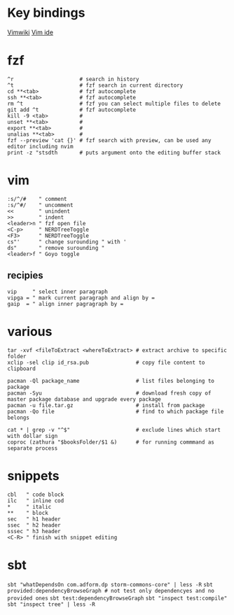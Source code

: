 # Key bindings

[Vimwiki](Vimwiki)
[Vim ide](Vim-ide)

# fzf

```
^r                     # search in history
^t                     # fzf search in current directory
cd **<tab>             # fzf autocomplete
ssh **<tab>            # fzf autocomplete
rm ^t                  # fzf you can select multiple files to delete
git add ^t             # fzf autocomplete
kill -9 <tab>          #
unset **<tab>          #
export **<tab>         #
unalias **<tab>        #
fzf --preview 'cat {}' # fzf search with preview, can be used any editor including nvim
print -z "stsdth       # puts argument onto the editing buffer stack
```

# vim

```
:s/^/#    " comment
:s/^#/    " uncomment
<<        " unindent
>>        " indent
<leader>n " fzf open file
<C-p>     " NERDTreeToggle
<F3>      " NERDTreeToggle
cs"'      " change surounding " with '
ds"       " remove surounding "
<leader>f " Goyo toggle
```

## recipies

```
vip     " select inner paragraph
vipga = " mark current paragraph and align by =
gaip  = " align inner pagragraph by =
```


# various

```
tar -xvf <fileToExtract <whereToExtract> # extract archive to specific folder
xclip -sel clip id_rsa.pub               # copy file content to clipboard

pacman -Ql package_name                  # list files belonging to package
pacman -Syu                              # download fresh copy of master package database and upgrade every package
pacman -u file.tar.gz                    # install from package
pacman -Qo file                          # find to which package file belongs

cat * | grep -v "^$"                     # exclude lines which start with dollar sign
coproc (zathura "$booksFolder/$1 &)      # for running commmand as separate process
```

# snippets

```
cbl   " code block
ilc   " inline cod
*     " italic
**    " block
sec   " h1 header
ssec  " h2 header
sssec " h3 header
<C-R> " finish with snippet editing
```

# sbt

`sbt "whatDependsOn com.adform.dp storm-commons-core" | less -R`
`sbt provided:dependencyBrowseGraph # not test only dependencyes and no provided ones`
`sbt test:dependencyBrowseGraph`
`sbt "inspect test:compile"`
`sbt "inspect tree" | less -R`
